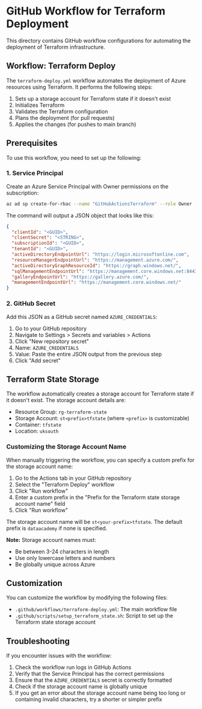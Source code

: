 # GitHub Workflow for Terraform Deployment

This directory contains GitHub workflow configurations for automating the deployment of Terraform infrastructure.

## Workflow: Terraform Deploy

The `terraform-deploy.yml` workflow automates the deployment of Azure resources using Terraform. It performs the following steps:

1. Sets up a storage account for Terraform state if it doesn't exist
2. Initializes Terraform
3. Validates the Terraform configuration
4. Plans the deployment (for pull requests)
5. Applies the changes (for pushes to main branch)

## Prerequisites

To use this workflow, you need to set up the following:

### 1. Service Principal

Create an Azure Service Principal with Owner permissions on the subscription:

```bash
az ad sp create-for-rbac --name "GitHubActionsTerraform" --role Owner --scopes /subscriptions/<SUBSCRIPTION_ID> --sdk-auth
```

The command will output a JSON object that looks like this:

```json
{
  "clientId": "<GUID>",
  "clientSecret": "<STRING>",
  "subscriptionId": "<GUID>",
  "tenantId": "<GUID>",
  "activeDirectoryEndpointUrl": "https://login.microsoftonline.com",
  "resourceManagerEndpointUrl": "https://management.azure.com/",
  "activeDirectoryGraphResourceId": "https://graph.windows.net/",
  "sqlManagementEndpointUrl": "https://management.core.windows.net:8443/",
  "galleryEndpointUrl": "https://gallery.azure.com/",
  "managementEndpointUrl": "https://management.core.windows.net/"
}
```

### 2. GitHub Secret

Add this JSON as a GitHub secret named `AZURE_CREDENTIALS`:

1. Go to your GitHub repository
2. Navigate to Settings > Secrets and variables > Actions
3. Click "New repository secret"
4. Name: `AZURE_CREDENTIALS`
5. Value: Paste the entire JSON output from the previous step
6. Click "Add secret"

## Terraform State Storage

The workflow automatically creates a storage account for Terraform state if it doesn't exist. The storage account details are:

- Resource Group: `rg-terraform-state`
- Storage Account: `st<prefix>tfstate` (where `<prefix>` is customizable)
- Container: `tfstate`
- Location: `uksouth`

### Customizing the Storage Account Name

When manually triggering the workflow, you can specify a custom prefix for the storage account name:

1. Go to the Actions tab in your GitHub repository
2. Select the "Terraform Deploy" workflow
3. Click "Run workflow"
4. Enter a custom prefix in the "Prefix for the Terraform state storage account name" field
5. Click "Run workflow"

The storage account name will be `st<your-prefix>tfstate`. The default prefix is `dataacademy` if none is specified.

**Note:** Storage account names must:
- Be between 3-24 characters in length
- Use only lowercase letters and numbers
- Be globally unique across Azure

## Customization

You can customize the workflow by modifying the following files:

- `.github/workflows/terraform-deploy.yml`: The main workflow file
- `.github/scripts/setup_terraform_state.sh`: Script to set up the Terraform state storage account

## Troubleshooting

If you encounter issues with the workflow:

1. Check the workflow run logs in GitHub Actions
2. Verify that the Service Principal has the correct permissions
3. Ensure that the `AZURE_CREDENTIALS` secret is correctly formatted
4. Check if the storage account name is globally unique
5. If you get an error about the storage account name being too long or containing invalid characters, try a shorter or simpler prefix 